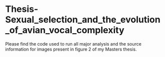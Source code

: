 # Thesis-Sexual_selection_and_the_evolution_of_avian_vocal_complexity

Please find the code used to run all major analysis and the source information for images present in figure 2 of my Masters thesis.
